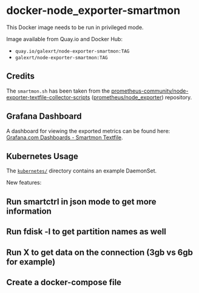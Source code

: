 # docker-node_exporter-smartmon

This Docker image needs to be run in privileged mode.

Image available from Quay.io and Docker Hub:
* `quay.io/galexrt/node-exporter-smartmon:TAG`
* `galexrt/node-exporter-smartmon:TAG`

## Credits

The `smartmon.sh` has been taken from the [prometheus-community/node-exporter-textfile-collector-scripts](https://github.com/prometheus-community/node-exporter-textfile-collector-scripts) ([prometheus/node_exporter](https://github.com/prometheus/node_exporter)) repository.

## Grafana Dashboard

A dashboard for viewing the exported metrics can be found here: [Grafana.com Dashboards - Smartmon Textfile](https://grafana.com/dashboards/3992).

## Kubernetes Usage

The [`kubernetes/`](/kubernetes/) directory contains an example DaemonSet.

New features:
## Run smartctrl in json mode to get more information

## Run fdisk -l to get partition names as well

## Run X to get data on the connection (3gb vs 6gb for example)

## Create a docker-compose file
